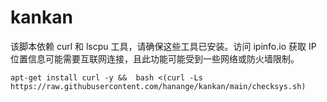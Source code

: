 # kankan


该脚本依赖 curl 和 lscpu 工具，请确保这些工具已安装。访问 ipinfo.io 获取 IP 位置信息可能需要互联网连接，且此功能可能受到一些网络或防火墙限制。

``apt-get install curl -y &&  bash <(curl -Ls https://raw.githubusercontent.com/hanange/kankan/main/checksys.sh)``
